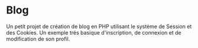 # Blog
Un petit projet de création de blog en PHP utilisant le système de Session et des Cookies.
Un exemple trés basique d'inscription, de connexion et de modification de son profil.
